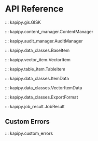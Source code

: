 # API Reference  

::: kapipy.gis.GISK  

::: kapipy.content_manager.ContentManager  

::: kapipy.audit_manager.AuditManager  

::: kapipy.data_classes.BaseItem   

::: kapipy.vector_item.VectorItem  

::: kapipy.table_item.TableItem  

::: kapipy.data_classes.ItemData  

::: kapipy.data_classes.VectorItemData  

::: kapipy.data_classes.ExportFormat  

::: kapipy.job_result.JobResult  

## Custom Errors  

::: kapipy.custom_errors  